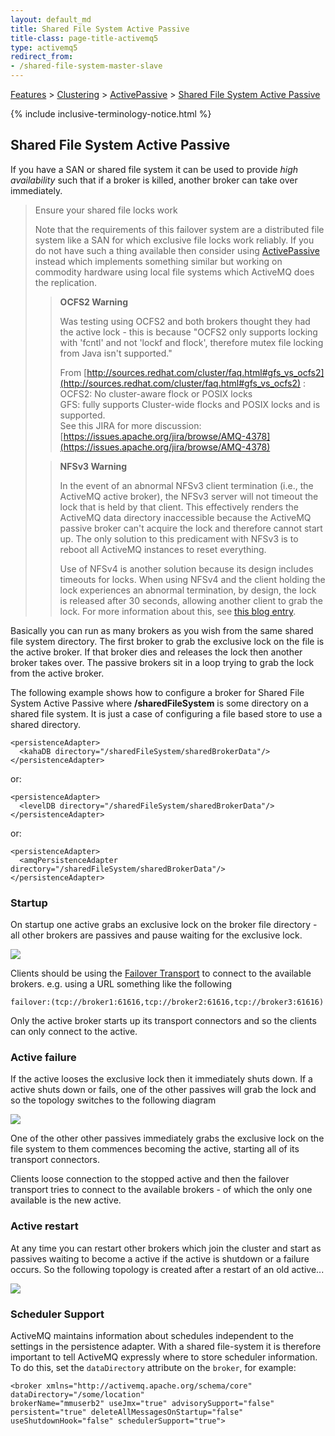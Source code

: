 ```yaml
---
layout: default_md
title: Shared File System Active Passive 
title-class: page-title-activemq5
type: activemq5
redirect_from:
- /shared-file-system-master-slave
---
```


[Features](features) > [Clustering](clustering) > [ActivePassive](activepassive) > [Shared File System Active Passive](shared-file-system-active-passive) 

{% include inclusive-terminology-notice.html %}

Shared File System Active Passive
-------------------------------

If you have a SAN or shared file system it can be used to provide _high availability_ such that if a broker is killed, another broker can take over immediately.

> Ensure your shared file locks work
> 
> Note that the requirements of this failover system are a distributed file system like a SAN for which exclusive file locks work reliably. If you do not have such a thing available then consider using [ActivePassive](activepassive) instead which implements something similar but working on commodity hardware using local file systems which ActiveMQ does the replication.
> 
> > **OCFS2 Warning**
> > 
> > Was testing using OCFS2 and both brokers thought they had the active lock - this is because "OCFS2 only supports locking with 'fcntl' and not 'lockf and flock', therefore mutex file locking from Java isn't supported."
> > 
> > From [http://sources.redhat.com/cluster/faq.html#gfs_vs_ocfs2](http://sources.redhat.com/cluster/faq.html#gfs_vs_ocfs2) :  
> > OCFS2: No cluster-aware flock or POSIX locks  
> > GFS: fully supports Cluster-wide flocks and POSIX locks and is supported.  
> > See this JIRA for more discussion: [https://issues.apache.org/jira/browse/AMQ-4378](https://issues.apache.org/jira/browse/AMQ-4378)
> 
> > **NFSv3 Warning**
> > 
> > In the event of an abnormal NFSv3 client termination (i.e., the ActiveMQ active broker), the NFSv3 server will not timeout the lock that is held by that client. This effectively renders the ActiveMQ data directory inaccessible because the ActiveMQ passive broker can't acquire the lock and therefore cannot start up. The only solution to this predicament with NFSv3 is to reboot all ActiveMQ instances to reset everything.
> > 
> > Use of NFSv4 is another solution because its design includes timeouts for locks. When using NFSv4 and the client holding the lock experiences an abnormal termination, by design, the lock is released after 30 seconds, allowing another client to grab the lock. For more information about this, see [this blog entry](http://blogs.netapp.com/eislers_nfs_blog/2008/07/part-i-since-nf.html).

Basically you can run as many brokers as you wish from the same shared file system directory. The first broker to grab the exclusive lock on the file is the active broker. If that broker dies and releases the lock then another broker takes over. The passive brokers sit in a loop trying to grab the lock from the active broker.

The following example shows how to configure a broker for Shared File System Active Passive where **/sharedFileSystem** is some directory on a shared file system. It is just a case of configuring a file based store to use a shared directory.
```
<persistenceAdapter>
  <kahaDB directory="/sharedFileSystem/sharedBrokerData"/>
</persistenceAdapter>
```
or:
```
<persistenceAdapter>
  <levelDB directory="/sharedFileSystem/sharedBrokerData"/>
</persistenceAdapter>
```
or:
```
<persistenceAdapter>
  <amqPersistenceAdapter directory="/sharedFileSystem/sharedBrokerData"/>
</persistenceAdapter>
```
### Startup

On startup one active grabs an exclusive lock on the broker file directory - all other brokers are passives and pause waiting for the exclusive lock.

![](assets/img/Startup.png)

Clients should be using the [Failover Transport](failover-transport-reference) to connect to the available brokers. e.g. using a URL something like the following
```
failover:(tcp://broker1:61616,tcp://broker2:61616,tcp://broker3:61616)
```
Only the active broker starts up its transport connectors and so the clients can only connect to the active.

### Active failure

If the active looses the exclusive lock then it immediately shuts down. If a active shuts down or fails, one of the other passives will grab the lock and so the topology switches to the following diagram

![](assets/img/ActiveFailed.png)

One of the other other passives immediately grabs the exclusive lock on the file system to them commences becoming the active, starting all of its transport connectors.

Clients loose connection to the stopped active and then the failover transport tries to connect to the available brokers - of which the only one available is the new active.

### Active restart

At any time you can restart other brokers which join the cluster and start as passives waiting to become a active if the active is shutdown or a failure occurs. So the following topology is created after a restart of an old active...

![](assets/img/ActiveRestarted.png)

### Scheduler Support

ActiveMQ maintains information about schedules independent to the settings in the persistence adapter. With a shared file-system it is therefore important to tell ActiveMQ expressly where to store scheduler information. To do this, set the `dataDirectory` attribute on the `broker`, for example:
```
<broker xmlns="http://activemq.apache.org/schema/core"
dataDirectory="/some/location"
brokerName="mmuserb2" useJmx="true" advisorySupport="false"
persistent="true" deleteAllMessagesOnStartup="false"
useShutdownHook="false" schedulerSupport="true">
```
